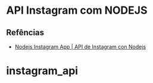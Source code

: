 # API Instagram com NODEJS

## Refências

- [Nodejs Instagram App | API de Instagram con Nodejs](https://youtu.be/BcMFkpOjii8)
# instagram_api

